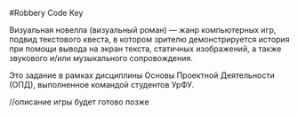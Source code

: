 #Robbery Code Key

Визуальная новелла (визуальный роман) — жанр компьютерных игр, подвид текстового квеста, в котором зрителю демонстрируется история при помощи вывода на экран текста, статичных изображений, а также звукового и/или музыкального сопровождения.

Это задание в рамках дисциплины Основы Проектной Деятельности (ОПД), выполненное командой студентов УрФУ.

//описание игры будет готово позже

